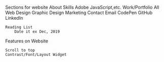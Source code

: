 Sections for website
    About
         Skills
            Adobe
            JavaScript,etc.
    Work/Portfolio
        All
        Web Design
        Graphic Design
        Marketing
    Contact
        Email
        CodePen
        GitHub
        LinkedIn

    Reading List
        Date it ex Dec, 2019

Features on Website

    Scroll to top
    Contrast/Font/Layout Widget



